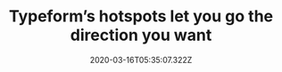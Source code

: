 ﻿---
title: "Typeform’s hotspots let you go the direction you want"
description: "During the initial onboarding where the users learn to use Typeform’s features, the tool prompts the users with several hotspots around the screen. By clicking whichever they want, users learn how to use the tool in their own pace."
popupImage: "/assets/onboardings/typeform-hotspots.gif"
popupImageAlt: Typeform’s hotspots let you go the direction you want
date: "2020-03-16T05:35:07.322Z"
category: 2
product: 1
bullets:
    - title: "✅ <b>Not a lesson but a discovery</b> : By displaying several hotspots at once, Typeform lets the users pick what they want to discover about the tool themselves. By doing so, they give the users the feeling of freedom which eventually makes them engage more with the tool.<br>
                ✅ <b>Non-aggressive design</b> : ontrary to other hotspot designs out there, Typeform’s hotspot design is a chill one with a passive color that still pop out, a slow pulse’ and small size.<br>
                ✅ <b>Interactive </b> : the “got it” button within the tooltips that appear once the users click on the hotspots makes the process more interactive and better than static text.<br>"
    
---